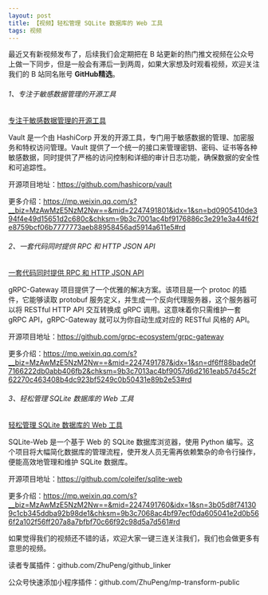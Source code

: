 ```yaml
---
layout: post
title: 【视频】轻松管理 SQLite 数据库的 Web 工具
tags: 视频
---
```


最近又有新视频发布了，后续我们会定期把在 B 站更新的热门推文视频在公众号上做一下同步，但是一般会有滞后一到两周，如果大家想及时观看视频，欢迎关注我们的 B 站同名账号 **GitHub精选**。

######  1、专注于敏感数据管理的开源工具

[专注于敏感数据管理的开源工具](https://www.bilibili.com/video/BV1PitMebEfj/)

Vault 是一个由 HashiCorp 开发的开源工具，专门用于敏感数据的管理、加密服务和特权访问管理。Vault 提供了一个统一的接口来管理密钥、密码、证书等各种敏感数据，同时提供了严格的访问控制和详细的审计日志功能，确保数据的安全性和可追踪性。

开源项目地址：https://github.com/hashicorp/vault

更多介绍：https://mp.weixin.qq.com/s?__biz=MzAwMzE5NzM2Nw==&mid=2247491801&idx=1&sn=bd0905410de394f4e49d15651d2c680c&chksm=9b3c7001ac4bf9176886c3e291e3a44f62fe8759bcf06b7777773aeb88958456ad5914a611e5#rd

###### 2、一套代码同时提供 RPC 和 HTTP JSON API

[一套代码同时提供 RPC 和 HTTP JSON API](https://www.bilibili.com/video/BV1PqtMeZE7e/)

gRPC-Gateway 项目提供了一个优雅的解决方案。该项目是一个 protoc 的插件，它能够读取 protobuf 服务定义，并生成一个反向代理服务器，这个服务器可以将 RESTful HTTP API 交互转换成 gRPC 调用。这意味着你只需维护一套 gRPC API，gRPC-Gateway 就可以为你自动生成对应的 RESTful 风格的 API。

开源项目地址：https://github.com/grpc-ecosystem/grpc-gateway

更多介绍：https://mp.weixin.qq.com/s?__biz=MzAwMzE5NzM2Nw==&mid=2247491787&idx=1&sn=df6ff88bade0f7166222db0abb406fb2&chksm=9b3c7013ac4bf9057d6d2161eab57d45c2f62270c463408b4dc923bf5249c0b50431e89b2e53#rd

###### 3、轻松管理 SQLite 数据库的 Web 工具

[轻松管理 SQLite 数据库的 Web 工具](https://www.bilibili.com/video/BV1J2tMeQEuc/)

SQLite-Web 是一个基于 Web 的 SQLite 数据库浏览器，使用 Python 编写。这个项目将大幅简化数据库的管理流程，使开发人员无需再依赖繁杂的命令行操作，便能高效地管理和维护 SQLite 数据库。

开源项目地址：https://github.com/coleifer/sqlite-web

更多介绍：https://mp.weixin.qq.com/s?__biz=MzAwMzE5NzM2Nw==&mid=2247491760&idx=1&sn=3b05d8f741309c1cb345ddba92b98de1&chksm=9b3c7068ac4bf97ecf0da605041e2d0b566f2a102f56ff207a8a7bfbf70c66f92c98d5a7d561#rd

如果觉得我们的视频还不错的话，欢迎大家一键三连关注我们，我们也会做更多有意思的视频。

读者专属插件：github.com/ZhuPeng/github_linker

公众号快速添加小程序插件：github.com/ZhuPeng/mp-transform-public